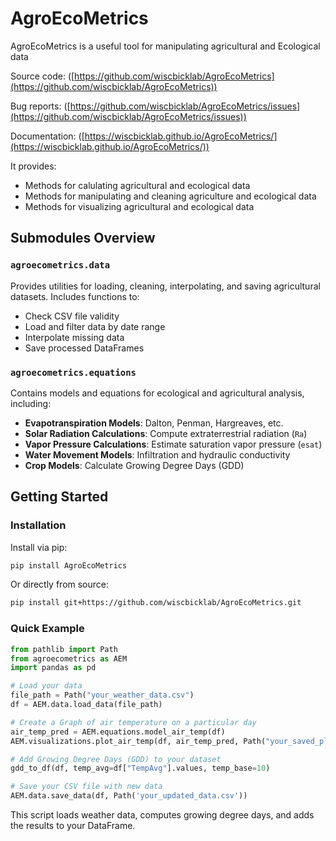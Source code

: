 # AgroEcoMetrics

AgroEcoMetrics is a useful tool for manipulating agricultural and Ecological data

Source code:    ([https://github.com/wiscbicklab/AgroEcoMetrics](https://github.com/wiscbicklab/AgroEcoMetrics))

Bug reports:    ([https://github.com/wiscbicklab/AgroEcoMetrics/issues](https://github.com/wiscbicklab/AgroEcoMetrics/issues))

Documentation:  ([https://wiscbicklab.github.io/AgroEcoMetrics/](https://wiscbicklab.github.io/AgroEcoMetrics/))

It provides:

- Methods for calulating agricultural and ecological data
- Methods for manipulating and cleaning agriculture and ecological data
- Methods for visualizing agricultural and ecological data

## Submodules Overview

### `agroecometrics.data`

Provides utilities for loading, cleaning, interpolating, and saving agricultural datasets. Includes functions to:

- Check CSV file validity
- Load and filter data by date range
- Interpolate missing data
- Save processed DataFrames

### `agroecometrics.equations`

Contains models and equations for ecological and agricultural analysis, including:

- **Evapotranspiration Models**: Dalton, Penman, Hargreaves, etc.
- **Solar Radiation Calculations**: Compute extraterrestrial radiation (`Ra`)
- **Vapor Pressure Calculations**: Estimate saturation vapor pressure (`esat`)
- **Water Movement Models**: Infiltration and hydraulic conductivity
- **Crop Models**: Calculate Growing Degree Days (GDD)

## Getting Started

### Installation

Install via pip:

```bash
pip install AgroEcoMetrics
```

Or directly from source:

```bash
pip install git+https://github.com/wiscbicklab/AgroEcoMetrics.git
```

### Quick Example

```python
from pathlib import Path
from agroecometrics as AEM
import pandas as pd

# Load your data
file_path = Path("your_weather_data.csv")
df = AEM.data.load_data(file_path)

# Create a Graph of air temperature on a particular day
air_temp_pred = AEM.equations.model_air_temp(df)
AEM.visualizations.plot_air_temp(df, air_temp_pred, Path("your_saved_plot.png"))

# Add Growing Degree Days (GDD) to your dataset
gdd_to_df(df, temp_avg=df["TempAvg"].values, temp_base=10)

# Save your CSV file with new data
AEM.data.save_data(df, Path('your_updated_data.csv'))
```

This script loads weather data, computes growing degree days, and adds the results to your DataFrame.

